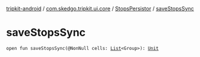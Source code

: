 [tripkit-android](../../index.md) / [com.skedgo.tripkit.ui.core](../index.md) / [StopsPersistor](index.md) / [saveStopsSync](./save-stops-sync.md)

# saveStopsSync

`open fun saveStopsSync(@NonNull cells: `[`List`](https://kotlinlang.org/api/latest/jvm/stdlib/kotlin.collections/-list/index.html)`<Group>): `[`Unit`](https://kotlinlang.org/api/latest/jvm/stdlib/kotlin/-unit/index.html)